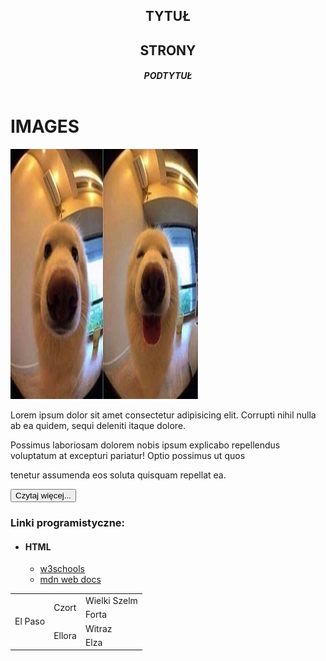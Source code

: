 
<html lang="en">
<head>
    <meta charset="UTF-8">
    <meta name="viewport" content="width=device-width, initial-scale=1.0">
    <title>Wstep do technologii Web</title>
    <link rel="stylesheet" href="styles.css">
</head>
<body>
    <header>
        <h2>TYTUŁ</h2>
        <h2>STRONY</h2>
        <h5>PODTYTUŁ</h5>
    </header>
    <div class="photos">
        <h1> IMAGES </h1>
        <img class="photo1" src="dog.jpg" width="300px" height="400px" alt="piesek">
    </div>
    <div class="description">
        <p>Lorem ipsum dolor sit amet consectetur adipisicing elit. Corrupti nihil nulla ab ea quidem, sequi deleniti itaque dolore.</p>         <p>Possimus laboriosam dolorem nobis ipsum explicabo repellendus voluptatum at excepturi pariatur! Optio possimus ut quos</p>            <p>tenetur assumenda eos soluta quisquam repellat ea.</p>
        <button>Czytaj więcej...</button>
    </div>
    <h3>Linki programistyczne:</h3>
        <ul> 
            <li>
                <h4> HTML </h4>
                <ul>
                    <li><a href="https://www.w3schools.com/html/">w3schools</a></li>
                    <li><a href="https://developer.mozilla.org/en-US/docs/Web/HTML">mdn web docs</a></li>
                </ul>
            </li>
        </ul>
    <table>
            <tr>
                <td rowspan="4"> El Paso </td>
                <td rowspan="2"> Czort </td>
                <td> Wielki Szelm </td>
            </tr>
            <tr>
                <td> Forta </td>
            </tr>
            <tr>
                <td rowspan="2"> Ellora </td>
                <td> Witraz </td>
            </tr>
            <tr>
                <td> Elza </td>
            </tr>
        </table>
        

</body>
</html>
